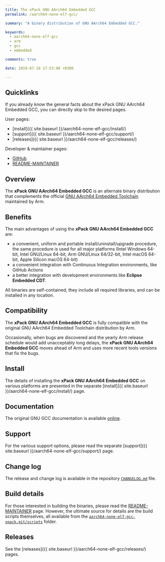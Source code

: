 ```yaml
---
title: The xPack GNU AArch64 Embedded GCC
permalink: /aarch64-none-elf-gcc/

summary: "A binary distribution of GNU AArch64 Embedded GCC."

keywords:
  - aarch64-none-elf-gcc
  - arm
  - gcc
  - embedded

comments: true

date: 2019-07-10 17:53:00 +0300

---
```


## Quicklinks

If you already know the general facts about the xPack GNU AArch64 Embedded GCC, you can
directly skip to the desired pages.

User pages:

- [install]({{ site.baseurl }}/aarch64-none-elf-gcc/install/)
- [support]({{ site.baseurl }}/aarch64-none-elf-gcc/support/)
- [releases]({{ site.baseurl }}/aarch64-none-elf-gcc/releases/)

Developer & maintainer pages:

- [GitHub](https://github.com/xpack-dev-tools/aarch64-none-elf-gcc-xpack/)
- [README-MAINTAINER](https://github.com/xpack-dev-tools/aarch64-none-elf-gcc-xpack/blob/xpack/README-MAINTAINER.md)

## Overview

The **xPack GNU AArch64 Embedded GCC**
is an alternate binary distribution that complements the official
[GNU AArch64 Embedded Toolchain](https://developer.arm.com/open-source/gnu-toolchain/gnu-rm)
maintained by Arm.

## Benefits

The main advantages of using the **xPack GNU AArch64 Embedded GCC** are:

- a convenient, uniform and portable install/uninstall/upgrade procedure,
  the same procedure is used for all major
  platforms (Intel Windows 64-bit, Intel GNU/Linux 64-bit, Arm GNU/Linux
  64/32-bit, Intel macOS 64-bit, Apple Silicon macOS 64-bit)
- a convenient integration with Continuous Integration environments,
  like GitHub Actions
- a better integration with development environments
  like **Eclipse Embedded CDT**.

All binaries are self-contained, they include all required libraries,
and can be installed in any location.

## Compatibility

The **xPack GNU AArch64 Embedded GCC** is fully compatible with the
original GNU AArch64 Embedded Toolchain distribution by Arm.

Occasionally, when bugs are discovered and the yearly Arm release schedule
would add unacceptably long delays, the **xPack GNU AArch64 Embedded GCC**
moves ahead of Arm and uses more recent tools versions that fix the bugs.

## Install

The details of installing the **xPack GNU AArch64 Embedded GCC** on various
platforms are presented in the separate
[install]({{ site.baseurl }}/aarch64-none-elf-gcc/install/) page.

## Documentation

The original GNU GCC documentation is available
[online](https://gcc.gnu.org/onlinedocs/).

## Support

For the various support options, please read the separate
[support]({{ site.baseurl }}/aarch64-none-elf-gcc/support/) page.

## Change log

The release and change log is available in the repository
[`CHANGELOG.md`](https://github.com/xpack-dev-tools/aarch64-none-elf-gcc-xpack/blob/xpack/CHANGELOG.md) file.

## Build details

For those interested in building the binaries, please read the
[README-MAINTAINER](https://github.com/xpack-dev-tools/aarch64-none-elf-gcc-xpack/blob/xpack/README-MAINTAINER.md)
page.
However, the ultimate source for details are the build scripts themselves,
all available from the
[`aarch64-none-elf-gcc-xpack.git/scripts`](https://github.com/xpack-dev-tools/aarch64-none-elf-gcc-xpack/tree/xpack/scripts/)
folder.

## Releases

See the [releases]({{ site.baseurl }}/aarch64-none-elf-gcc/releases/) pages.
